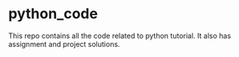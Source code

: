 # python_code

This repo contains all the code related to python tutorial. It also has assignment and project solutions.
